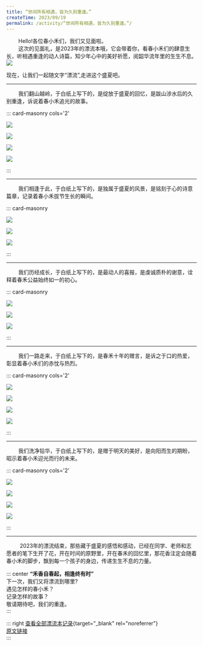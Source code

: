 ```yaml
---
title: “世间所有相遇，皆为久别重逢。”
createTime: 2023/09/19
permalink: /activity/“世间所有相遇，皆为久别重逢。”/
---
```


$\qquad$Hello!各位春小禾们，我们又见面啦。  
$\qquad$这次的见面礼，是2023年的漂流本哦，它会带着你，看春小禾们的肆意生长，听相遇重逢的动人诗篇，知少年心中的美好祈愿，阅韶华流年里的生生不息。  
![](./“世间所有相遇，皆为久别重逢。”/1.jpg)  

现在，让我们一起随文字“漂流”,走进这个盛夏吧。

-------------------------------------------------------------------

$\qquad$我们翻山越岭，于白纸上写下的，是绽放于盛夏的回忆，是跋山涉水后的久别重逢，诉说着春小禾追光的故事。  

::: card-masonry cols='2'

![](./“世间所有相遇，皆为久别重逢。”/2.jpg)  

![](./“世间所有相遇，皆为久别重逢。”/3.jpg)  

![](./“世间所有相遇，皆为久别重逢。”/4.jpg)  

![](./“世间所有相遇，皆为久别重逢。”/5.jpg)  

:::

-------------------------------------------------------------------

$\qquad$我们相逢于此，于白纸上写下的，是独属于盛夏的风景，是铭刻于心的诗意篇章，记录着春小禾拔节生长的瞬间。  

::: card-masonry

![](./“世间所有相遇，皆为久别重逢。”/6.jpg)  

![](./“世间所有相遇，皆为久别重逢。”/7.jpg)  

![](./“世间所有相遇，皆为久别重逢。”/8.jpg)  

:::

-------------------------------------------------------------------

$\qquad$我们历经成长，于白纸上写下的，是最动人的喜报，是虔诚质朴的谢意，诠释着春禾公益始终如一的初心。  

::: card-masonry

![](./“世间所有相遇，皆为久别重逢。”/9.jpg)  

![](./“世间所有相遇，皆为久别重逢。”/10.jpg)  

![](./“世间所有相遇，皆为久别重逢。”/11.jpg)  

:::

-------------------------------------------------------------------

$\qquad$我们一路走来，于白纸上写下的，是春禾十年的赠言，是诉之于口的热爱，彰显着春小禾们的赤忱与热烈。  

::: card-masonry cols='2'

![](./“世间所有相遇，皆为久别重逢。”/12.jpg)  

![](./“世间所有相遇，皆为久别重逢。”/13.jpg)  

![](./“世间所有相遇，皆为久别重逢。”/14.jpg)  

![](./“世间所有相遇，皆为久别重逢。”/15.jpg)  

:::

-------------------------------------------------------------------

$\qquad$我们洗净铅华，于白纸上写下的，是赠于明天的美好，是向阳而生的期盼，昭示着春小禾迎光而行的未来。  

::: card-masonry cols='2'

![](./“世间所有相遇，皆为久别重逢。”/16.jpg)  

![](./“世间所有相遇，皆为久别重逢。”/17.jpg)  

![](./“世间所有相遇，皆为久别重逢。”/18.jpg)  

![](./“世间所有相遇，皆为久别重逢。”/19.jpg)  

:::

-------------------------------------------------------------------

$\qquad$ 2023年的漂流结束，那些藏于盛夏的感悟和感动，已经在同学、老师和志愿者的笔下生开了花，开在时间的原野里，开在春禾的回忆里，那花香注定会随着春小禾的脚步，飘到每一个孩子的身边，传递生生不息的力量。  

::: center
**“禾香自春起，相逢终有时”**  
下一次，我们又将漂流到哪里?  
遇见怎样的春小禾？  
记录怎样的故事？  
敬请期待吧，我们的重逢。  
:::

::: right
[查看全部漂流本记录](/drift/2023/){target="_blank" rel="noreferrer"}  
[原文链接](https://mp.weixin.qq.com/s/MrrTKJY9Zsblwe8XJB1wgg)  
:::
